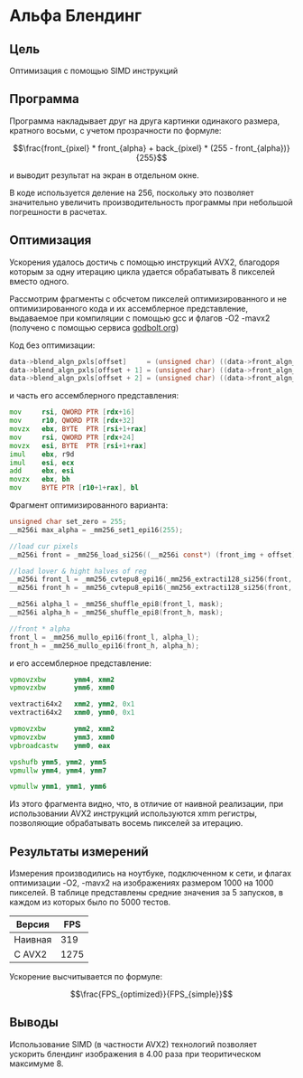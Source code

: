# Альфа Блендинг

## Цель

Оптимизация с помощью SIMD инструкций

## Программа

Программа накладывает друг на друга картинки одинакого размера, кратного восьми, с учетом прозрачности по формуле: 

$$\frac{front_{pixel} * front_{alpha} + back_{pixel} * (255 - front_{alpha})}{255}$$

и выводит результат на экран в отдельном окне.

В коде используется деление на 256, поскольку это позволяет значительно увеличить производительность программы при небольшой погрешности в расчетах.

## Оптимизация

Ускорения удалось достичь с помощью инструкций AVX2, благодоря которым за одну итерацию цикла удается обрабатывать 8 пикселей вместо одного.

Рассмотрим фрагменты с обсчетом пикселей оптимизированного и не оптимизированного кода и их ассемблерное представление, выдаваемое при компиляции с помощью gcc и флагов -O2 -mavx2 (получено с помощью сервиса [godbolt.org](https://godbolt.org/))

Код без оптимизации:
``` c
data->blend_algn_pxls[offset]     = (unsigned char) ((data->front_algn_pxls[offset]     * fAlpha + data->back_algn_pxls[offset]     * bAlpha) >> 8);
data->blend_algn_pxls[offset + 1] = (unsigned char) ((data->front_algn_pxls[offset + 1] * fAlpha + data->back_algn_pxls[offset + 1] * bAlpha) >> 8);
data->blend_algn_pxls[offset + 2] = (unsigned char) ((data->front_algn_pxls[offset + 2] * fAlpha + data->back_algn_pxls[offset + 2] * bAlpha) >> 8);
```

и часть его ассемблерного представления:
``` asm
mov     rsi, QWORD PTR [rdx+16]
mov     r10, QWORD PTR [rdx+32]
movzx   ebx, BYTE  PTR [rsi+1+rax]
mov     rsi, QWORD PTR [rdx+24]
movzx   esi, BYTE  PTR [rsi+1+rax]
imul    ebx, r9d
imul    esi, ecx
add     ebx, esi
movzx   ebx, bh
mov     BYTE PTR [r10+1+rax], bl
```

Фрагмент оптимизированного варианта:
``` c
unsigned char set_zero = 255;
__m256i max_alpha = _mm256_set1_epi16(255);

//load cur pixels
__m256i front = _mm256_load_si256((__m256i const*) (front_img + offset));

//load lover & hight halves of reg 
__m256i front_l = _mm256_cvtepu8_epi16(_mm256_extracti128_si256(front, 0));
__m256i front_h = _mm256_cvtepu8_epi16(_mm256_extracti128_si256(front, 1));

__m256i alpha_l = _mm256_shuffle_epi8(front_l, mask);
__m256i alpha_h = _mm256_shuffle_epi8(front_h, mask);

//front * alpha
front_l = _mm256_mullo_epi16(front_l, alpha_l);
front_h = _mm256_mullo_epi16(front_h, alpha_h);
```

и его ассемблерное представление:
``` asm
vpmovzxbw       ymm4, xmm2
vpmovzxbw       ymm6, xmm0

vextracti64x2   xmm2, ymm2, 0x1
vextracti64x2   xmm0, ymm0, 0x1

vpmovzxbw       ymm2, xmm2
vpmovzxbw       ymm3, xmm0
vpbroadcastw    ymm0, eax

vpshufb ymm5, ymm2, ymm5
vpmullw ymm4, ymm4, ymm7

vpmullw ymm1, ymm1, ymm6
```

Из этого фрагмента видно, что, в отличие от наивной реализации, при использовании AVX2 инструкций используются xmm регистры, позволяющие обрабатывать восемь пикселей за итерацию.

## Результаты измерений

Измерения производились на ноутбуке, подключенном к сети, и флагах оптимизации -O2, -mavx2 на изображениях размером 1000 на 1000 пикселей. В таблице представлены средние значения за 5 запусков, в каждом из которых было по 5000 тестов.

Версия  | FPS
--------|----
Наивная | 319
С AVX2  | 1275

Ускорение высчитывается по формуле:

$$\frac{FPS_{optimized}}{FPS_{simple}}$$

## Выводы

Использование SIMD (в частности AVX2) технологий позволяет ускорить блендинг изображения в 4.00 раза при теоритическом максимуме 8.
